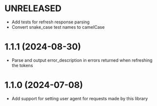 # UNRELEASED
- Add tests for refresh response parsing
- Convert snake_case test names to camelCase

# 1.1.1 (2024-08-30)
- Parse and output error_description in errors returned when refreshing the tokens

# 1.1.0 (2024-07-08)
- Add support for setting user agent for requests made by this library
